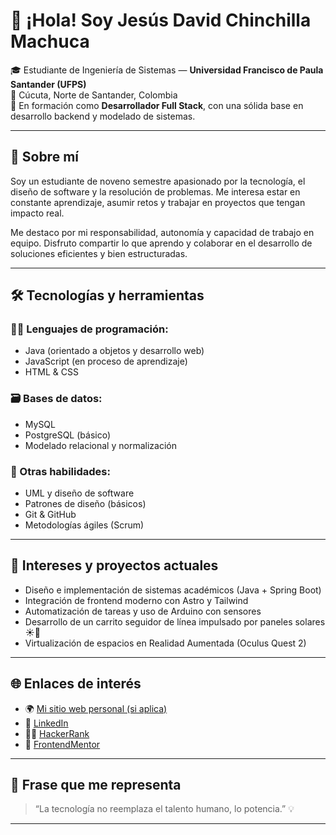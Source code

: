 # 👋 ¡Hola! Soy Jesús David Chinchilla Machuca

🎓 Estudiante de Ingeniería de Sistemas — **Universidad Francisco de Paula Santander (UFPS)**  
📍 Cúcuta, Norte de Santander, Colombia  
💼 En formación como **Desarrollador Full Stack**, con una sólida base en desarrollo backend y modelado de sistemas.

---

## 🚀 Sobre mí

Soy un estudiante de noveno semestre apasionado por la tecnología, el diseño de software y la resolución de problemas. Me interesa estar en constante aprendizaje, asumir retos y trabajar en proyectos que tengan impacto real.

Me destaco por mi responsabilidad, autonomía y capacidad de trabajo en equipo. Disfruto compartir lo que aprendo y colaborar en el desarrollo de soluciones eficientes y bien estructuradas.

---

## 🛠️ Tecnologías y herramientas

### 👨‍💻 Lenguajes de programación:
- Java (orientado a objetos y desarrollo web)
- JavaScript (en proceso de aprendizaje)
- HTML & CSS

### 🗃️ Bases de datos:
- MySQL
- PostgreSQL (básico)
- Modelado relacional y normalización

### 🧠 Otras habilidades:
- UML y diseño de software
- Patrones de diseño (básicos)
- Git & GitHub
- Metodologías ágiles (Scrum)

---

## 🧪 Intereses y proyectos actuales

- Diseño e implementación de sistemas académicos (Java + Spring Boot)
- Integración de frontend moderno con Astro y Tailwind
- Automatización de tareas y uso de Arduino con sensores
- Desarrollo de un carrito seguidor de línea impulsado por paneles solares ☀️🤖
- Virtualización de espacios en Realidad Aumentada (Oculus Quest 2)

---

## 🌐 Enlaces de interés

- 🌍 [Mi sitio web personal (si aplica)](https://jesusdavidchinchillamachuca.github.io)
- 💼 [LinkedIn](https://www.linkedin.com/in/jesusdavidchinchillamachuca)
- 👨‍💻 [HackerRank](https://www.hackerrank.com/)
- 🧩 [FrontendMentor](https://www.frontendmentor.io/)

---

## 📌 Frase que me representa

> “La tecnología no reemplaza el talento humano, lo potencia.” 💡

---
